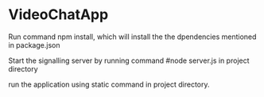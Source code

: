 # VideoChatApp
Run command npm install, which will install the the dpendencies mentioned in package.json

Start the signalling server by running command #node server.js in project directory

run the application using static command in project directory.
